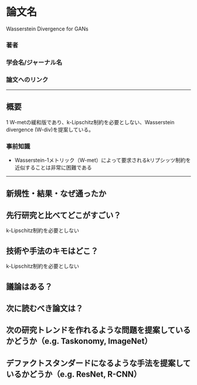 # 論文名
Wasserstein Divergence for GANs
### 著者
### 学会名/ジャーナル名
### 論文へのリンク

-------

## 概要
1 W-metの緩和版であり、k-Lipschitz制約を必要としない、Wasserstein divergence (W-div)を提案している。

### 事前知識
- Wasserstein-1メトリック（W-met）によって要求されるkリプシッツ制約を近似することは非常に困難である
-------

## 新規性・結果・なぜ通ったか
## 先行研究と比べてどこがすごい？
k-Lipschitz制約を必要としない
## 技術や手法のキモはどこ？
k-Lipschitz制約を必要としない
## 議論はある？
## 次に読むべき論文は？
## 次の研究トレンドを作れるような問題を提案しているかどうか（e.g. Taskonomy, ImageNet）
## デファクトスタンダードになるような手法を提案しているかどうか（e.g. ResNet, R-CNN）
